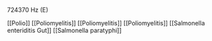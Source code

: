 724370 Hz (E)

[[Polio]]
[[Poliomyelitis]]
[[Poliomyelitis]]
[[Poliomyelitis]]
[[Salmonella enteriditis Gut]]
[[Salmonella paratyphi]]